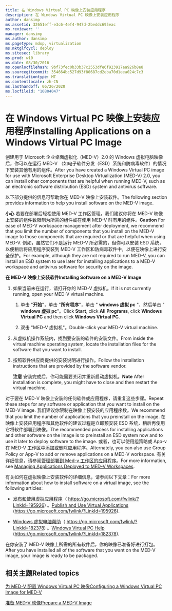 ```yaml
---
title: 在 Windows Virtual PC 映像上安装应用程序
description: 在 Windows Virtual PC 映像上安装应用程序
author: dansimp
ms.assetid: 32651eff-e3c6-4ef4-947d-2beddc695eac
ms.reviewer: ''
manager: dansimp
ms.author: dansimp
ms.pagetype: mdop, virtualization
ms.mktglfcycl: deploy
ms.sitesec: library
ms.prod: w10
ms.date: 08/30/2016
ms.openlocfilehash: 9bf73fec0b33b37c2553dfe6f923917aa926b8e8
ms.sourcegitcommit: 354664bc527d93f80687cd2eba70d1eea024c7c3
ms.translationtype: MT
ms.contentlocale: zh-CN
ms.lasthandoff: 06/26/2020
ms.locfileid: "10804047"
---
```

# <span data-ttu-id="8f50e-103">在 Windows Virtual PC 映像上安装应用程序</span><span class="sxs-lookup"><span data-stu-id="8f50e-103">Installing Applications on a Windows Virtual PC Image</span></span>


<span data-ttu-id="8f50e-104">创建用于 Microsoft 企业桌面虚拟化（MED-V）2.0 的 Windows 虚拟电脑映像后，你可以在运行 MED-V （如电子软件分发（ESD）系统和防病毒软件）的情况下安装其他有用的组件。</span><span class="sxs-lookup"><span data-stu-id="8f50e-104">After you have created a Windows Virtual PC image for use with Microsoft Enterprise Desktop Virtualization (MED-V) 2.0, you can install other components that are helpful when running MED-V, such as an electronic software distribution (ESD) system and antivirus software.</span></span>

<span data-ttu-id="8f50e-105">以下部分提供的信息可帮助你在 MED-V 映像上安装软件。</span><span class="sxs-lookup"><span data-stu-id="8f50e-105">The following section provides information to help you install software on the MED-V image.</span></span>

<span data-ttu-id="8f50e-106">**小心** 若要在部署后轻松使用 MED-V 工作区管理，我们建议你将在 MED-V 映像上安装的组件数限制为所需的组件或在使用 MED-V 时有用的组件。</span><span class="sxs-lookup"><span data-stu-id="8f50e-106">**Caution** For ease of MED-V workspace management after deployment, we recommend that you limit the number of components that you install on the MED-V image to those components that are required or that are helpful when using MED-V.</span></span> <span data-ttu-id="8f50e-107">例如，虽然它们不是运行 MED-V 所必需的，但你可以安装 ESD 系统，以便稍后将应用程序安装到 MED-V 工作区和防病毒软件中，以便在映像上进行安全保护。</span><span class="sxs-lookup"><span data-stu-id="8f50e-107">For example, although they are not required to run MED-V, you can install an ESD system to use later for installing applications to a MED-V workspace and antivirus software for security on the image.</span></span>

 

**<span data-ttu-id="8f50e-108">在 MED-V 映像上安装软件</span><span class="sxs-lookup"><span data-stu-id="8f50e-108">Installing Software on a MED-V Image</span></span>**

1.  <span data-ttu-id="8f50e-109">如果当前未在运行，请打开你的 MED-V 虚拟机。</span><span class="sxs-lookup"><span data-stu-id="8f50e-109">If it is not currently running, open your MED-V virtual machine.</span></span>

    1.  <span data-ttu-id="8f50e-110">单击 "**开始**"，单击 "**所有程序**"，单击 " **windows 虚拟 pc** "，然后单击 " **windows 虚拟 pc**"。</span><span class="sxs-lookup"><span data-stu-id="8f50e-110">Click **Start**, click **All Programs**, click **Windows Virtual PC** and then click **Windows Virtual PC**.</span></span>

    2.  <span data-ttu-id="8f50e-111">双击 "MED-V 虚拟机"。</span><span class="sxs-lookup"><span data-stu-id="8f50e-111">Double-click your MED-V virtual machine.</span></span>

2.  <span data-ttu-id="8f50e-112">从虚拟机操作系统内，找到要安装的软件的安装文件。</span><span class="sxs-lookup"><span data-stu-id="8f50e-112">From inside the virtual machine operating system, locate the installation files for the software that you want to install.</span></span>

3.  <span data-ttu-id="8f50e-113">按照软件供应商提供的安装说明进行操作。</span><span class="sxs-lookup"><span data-stu-id="8f50e-113">Follow the installation instructions that are provided by the software vendor.</span></span>

    <span data-ttu-id="8f50e-114">**注意** 安装完成后，你可能需要关闭并重新启动虚拟机。</span><span class="sxs-lookup"><span data-stu-id="8f50e-114">**Note** After installation is complete, you might have to close and then restart the virtual machine.</span></span>

     

<span data-ttu-id="8f50e-115">对于要在 MED-V 映像上安装的任何软件或应用程序，请重复这些步骤。</span><span class="sxs-lookup"><span data-stu-id="8f50e-115">Repeat these steps for any software or application that you want to install on the MED-V image.</span></span> <span data-ttu-id="8f50e-116">我们建议你限制在映像上预安装的应用程序数。</span><span class="sxs-lookup"><span data-stu-id="8f50e-116">We recommend that you limit the number of applications that you preinstall on the image.</span></span> <span data-ttu-id="8f50e-117">在映像上安装应用程序和其他软件的建议过程是立即预安装 ESD 系统，稍后再使用它将软件部署到映像。</span><span class="sxs-lookup"><span data-stu-id="8f50e-117">The recommended process for installing applications and other software on the image is to preinstall an ESD system now and to use it later to deploy software to the image.</span></span> <span data-ttu-id="8f50e-118">或者，也可以使用组策略或 App-v 在 MED-V 工作区中添加或删除应用程序。</span><span class="sxs-lookup"><span data-stu-id="8f50e-118">Alternately, you can also use Group Policy or App-V to add or remove applications on a MED-V workspace.</span></span> <span data-ttu-id="8f50e-119">有关详细信息，请参阅[管理部署到 Med-v 工作区的应用程序](managing-applications-deployed-to-med-v-workspaces.md)。</span><span class="sxs-lookup"><span data-stu-id="8f50e-119">For more information, see [Managing Applications Deployed to MED-V Workspaces](managing-applications-deployed-to-med-v-workspaces.md).</span></span>

<span data-ttu-id="8f50e-120">有关如何在虚拟映像上安装软件的详细信息，请参阅以下文章：</span><span class="sxs-lookup"><span data-stu-id="8f50e-120">For more information about how to install software on a virtual image, see the following articles:</span></span>

-   <span data-ttu-id="8f50e-121">[发布和使用虚拟应用程序](https://go.microsoft.com/fwlink/?LinkId=195926)（ https://go.microsoft.com/fwlink/?LinkId=195926) 。</span><span class="sxs-lookup"><span data-stu-id="8f50e-121">[Publish and Use Virtual Applications](https://go.microsoft.com/fwlink/?LinkId=195926) (https://go.microsoft.com/fwlink/?LinkId=195926).</span></span>

-   <span data-ttu-id="8f50e-122">[Windows 虚拟电脑帮助](https://go.microsoft.com/fwlink/?LinkId=182378)（ https://go.microsoft.com/fwlink/?LinkId=182378) 。</span><span class="sxs-lookup"><span data-stu-id="8f50e-122">[Windows Virtual PC Help](https://go.microsoft.com/fwlink/?LinkId=182378) (https://go.microsoft.com/fwlink/?LinkId=182378).</span></span>

<span data-ttu-id="8f50e-123">在你安装了 MED-V 映像上所需的所有软件后，你的映像已准备好进行打包。</span><span class="sxs-lookup"><span data-stu-id="8f50e-123">After you have installed all of the software that you want on the MED-V image, your image is ready to be packaged.</span></span>

## <span data-ttu-id="8f50e-124">相关主题</span><span class="sxs-lookup"><span data-stu-id="8f50e-124">Related topics</span></span>


[<span data-ttu-id="8f50e-125">为 MED-V 配置 Windows Virtual PC 映像</span><span class="sxs-lookup"><span data-stu-id="8f50e-125">Configuring a Windows Virtual PC Image for MED-V</span></span>](configuring-a-windows-virtual-pc-image-for-med-v.md)

[<span data-ttu-id="8f50e-126">准备 MED-V 映像</span><span class="sxs-lookup"><span data-stu-id="8f50e-126">Prepare a MED-V Image</span></span>](prepare-a-med-v-image.md)

 

 





